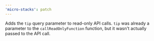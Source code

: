 ```yaml
---
'micro-stacks': patch
---
```


Adds the `tip` query parameter to read-only API calls. `tip` was already a parameter to the `callReadOnlyFunction` function, but it wasn't actually passed to the API call.
